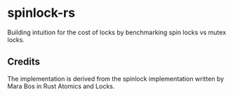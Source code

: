# spinlock-rs

Building intuition for the cost of locks by benchmarking spin locks vs mutex locks. 

## Credits 

The implementation is derived from the spinlock implementation written by Mara Bos in Rust Atomics and Locks. 
